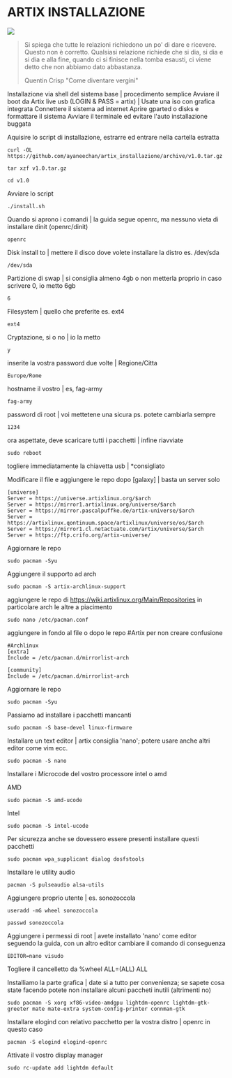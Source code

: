 # ARTIX INSTALLAZIONE
[![](https://img.shields.io/badge/OS-Artix%20Linux-black?logo=Artix+Linux)](https://artixlinux.org/)

> Si spiega che tutte le relazioni richiedono un po' di dare e ricevere.  Questo non è corretto. Qualsiasi relazione richiede che si dia, si dia e si dia e alla fine, quando ci si finisce nella tomba esausti, ci viene detto che non abbiamo dato abbastanza. 
>
> Quentin Crisp "Come diventare vergini"

Installazione via shell del sistema base | procedimento semplice
Avviare il boot da Artix live usb (LOGIN & PASS = artix) | Usate una iso con grafica integrata
Connettere il sistema ad internet
Aprire gparted o disks e formattare il sistema
Avviare il terminale ed evitare l'auto installazione buggata

Aquisire lo script di installazione, estrarre ed entrare nella cartella estratta
```
curl -OL https://github.com/ayaneechan/artix_installazione/archive/v1.0.tar.gz
```
```
tar xzf v1.0.tar.gz
```
```
cd v1.0
```

Avviare lo script
```
./install.sh
```

Quando si aprono i comandi | la guida segue openrc, ma nessuno vieta di installare dinit
(openrc/dinit)
```
openrc
```
Disk install to | mettere il disco dove volete installare la distro es. /dev/sda
```
/dev/sda
```
Partizione di swap | si consiglia almeno 4gb o non metterla proprio in caso scrivere 0, io metto 6gb
```
6
```
Filesystem | quello che preferite es. ext4
```
ext4
```
Cryptazione, si o no | io la metto
```
y
```
inserite la vostra password due volte | Regione/Citta
```
Europe/Rome
```
hostname il vostro | es, fag-army
```
fag-army
```
password di root | voi mettetene una sicura ps. potete cambiarla sempre
```
1234
```
ora aspettate, deve scaricare tutti i pacchetti | infine riavviate
```
sudo reboot
```
togliere immediatamente la chiavetta usb | *consigliato

Modificare il file e aggiungere le repo dopo [galaxy] | basta un server solo
```
[universe]
Server = https://universe.artixlinux.org/$arch
Server = https://mirror1.artixlinux.org/universe/$arch
Server = https://mirror.pascalpuffke.de/artix-universe/$arch
Server = https://artixlinux.qontinuum.space/artixlinux/universe/os/$arch
Server = https://mirror1.cl.netactuate.com/artix/universe/$arch
Server = https://ftp.crifo.org/artix-universe/
```
Aggiornare le repo
```
sudo pacman -Syu 
```
Aggiungere il supporto ad arch
```
sudo pacman -S artix-archlinux-support
```
aggiungere le repo di https://wiki.artixlinux.org/Main/Repositories in particolare arch le altre a piacimento 
```
sudo nano /etc/pacman.conf
```
aggiungere in fondo al file o dopo le repo #Artix per non creare confusione
```
#Archlinux
[extra]
Include = /etc/pacman.d/mirrorlist-arch

[community]
Include = /etc/pacman.d/mirrorlist-arch
```

Aggiornare le repo
```
sudo pacman -Syu 
```
Passiamo ad installare i pacchetti mancanti
```
sudo pacman -S base-devel linux-firmware 
```
Installare un text editor | artix consiglia 'nano'; potere usare anche altri editor come vim ecc.
```
sudo pacman -S nano
```
Installare i Microcode del vostro processore intel o amd

AMD
```
sudo pacman -S amd-ucode
```
Intel
```
sudo pacman -S intel-ucode
```
Per sicurezza anche se dovessero essere presenti installare questi pacchetti
```
sudo pacman wpa_supplicant dialog dosfstools 
```
Installare le utility audio
```
pacman -S pulseaudio alsa-utils
```
Aggiungere proprio utente | es. sonozoccola
```
useradd -mG wheel sonozoccola
```
```
passwd sonozoccola
```
Aggiungere i permessi di root | avete installato 'nano' come editor seguendo la guida, con un altro editor cambiare il comando di conseguenza
```
EDITOR=nano visudo
```
Togliere il cancelletto da %wheel ALL=(ALL) ALL


Installiamo la parte grafica | date si a tutto per convenienza; se sapete cosa state facendo potete non installare alcuni paccheti inutili (altrimenti no)
```
sudo pacman -S xorg xf86-video-amdgpu lightdm-openrc lightdm-gtk-greeter mate mate-extra system-config-printer connman-gtk
```
Installare elogind con relativo pacchetto per la vostra distro | openrc in questo caso
```
pacman -S elogind elogind-openrc
```
Attivate il vostro display manager
```
sudo rc-update add lightdm default
```

